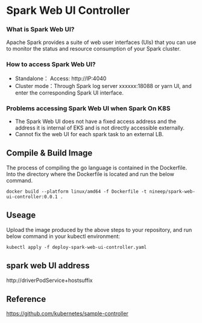 # Spark Web UI Controller

### What is Spark Web UI?
Apache Spark provides a suite of web user interfaces (UIs) that you can use to monitor the status and resource consumption of your Spark cluster.

### How to access Spark Web UI?
- Standalone： Access: http://IP:4040
- Cluster mode：Through Spark log server xxxxxx:18088 or yarn UI, and enter the corresponding Spark UI interface.

### Problems accessing Spark Web UI when Spark On K8S
- The Spark Web UI does not have a fixed access address and the address it is internal of EKS and is not directly accessible externally.
- Cannot fix the web UI for each spark task to an external LB.
  
## Compile & Build Image
The process of compiling the go language is contained in the Dockerfile.
Into the directory where the Dockerfile is located and run the below command. 
```Shell
docker build --platform linux/amd64 -f Dockerfile -t nineep/spark-web-ui-controller:0.0.1 .
```

## Useage
Upload the image produced by the above steps to your repository, and run below command in your kubectl environment:
```Shell
kubectl apply -f deploy-spark-web-ui-controller.yaml
```
## spark web UI address 
http://driverPodService+hostsuffix   

## Reference
https://github.com/kubernetes/sample-controller